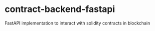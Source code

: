 # contract-backend-fastapi
FastAPI implementation to interact with solidity contracts in blockchain
